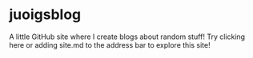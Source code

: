 # juoigsblog
A little GitHub site where I create blogs about random stuff! Try clicking here or adding site.md to the address bar to explore this site!
